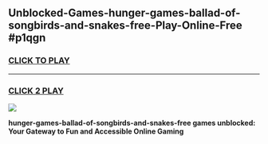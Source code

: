 
## Unblocked-Games-hunger-games-ballad-of-songbirds-and-snakes-free-Play-Online-Free #p1qgn
<h3>
<a href="https://us.freeplayer.one?title=hunger-games-ballad-of-songbirds-and-snakes-free&ref=10M">CLICK TO PLAY</a></h3>
<hr>

<h3>
<a href="https://us.freeplayer.one?title=hunger-games-ballad-of-songbirds-and-snakes-free&ref=10M">CLICK 2 PLAY</a>
  
</h3>

<a href="https://us.freeplayer.one?title=hunger-games-ballad-of-songbirds-and-snakes-free&ref=10M"><img src="https://clearcache.store/games.png"></a>


**hunger-games-ballad-of-songbirds-and-snakes-free games unblocked: Your Gateway to Fun and Accessible Online Gaming**
